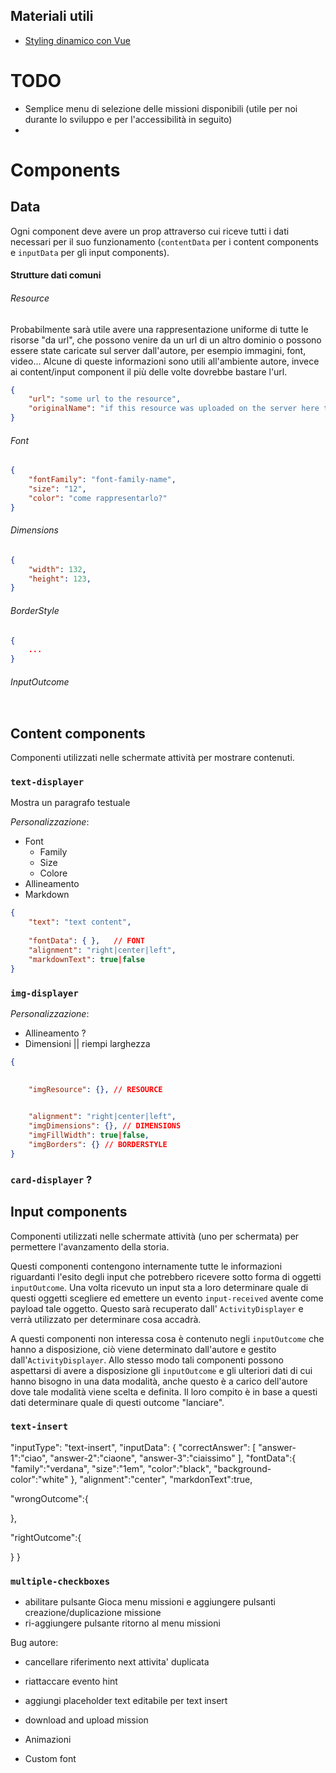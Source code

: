 ## Materiali utili

- [Styling dinamico con Vue](https://www.digitalocean.com/community/tutorials/vuejs-dynamic-styles)

# TODO
- Semplice menu di selezione delle missioni disponibili (utile per noi durante lo sviluppo e per l'accessibilità in seguito)
- 

# Components

## Data

Ogni component deve avere un prop attraverso cui riceve tutti i dati necessari per il suo funzionamento (`contentData` per i content components e `inputData` per gli input components).

#### Strutture dati comuni

###### Resource

Probabilmente sarà utile avere una rappresentazione uniforme di tutte le risorse "da url", che possono venire da un url di un altro dominio o possono essere state caricate sul server dall'autore, per esempio immagini, font, video... Alcune di queste informazioni sono utili all'ambiente autore, invece ai content/input component il più delle volte dovrebbe bastare l'url.

```json
{
    "url": "some url to the resource",
    "originalName": "if this resource was uploaded on the server here the original file name is stored (used by the author)"
}
```



###### Font

```json
{
    "fontFamily": "font-family-name",
    "size": "12",
    "color": "come rappresentarlo?"
}
```

###### Dimensions

```JSON
{
    "width": 132,
    "height": 123,
}
```

###### BorderStyle

```json
{
    ...
}
```

###### InputOutcome

```json

```



## Content components

Componenti utilizzati nelle schermate attività per mostrare contenuti.

### `text-displayer`

Mostra un paragrafo testuale

*Personalizzazione*:

- Font
  - Family
  - Size
  - Colore
- Allineamento 
- Markdown 



```json
{
    "text": "text content",
    
    "fontData": { },   // FONT 
    "alignment": "right|center|left",
    "markdownText": true|false
}
```



### `img-displayer`

*Personalizzazione*:

- Allineamento ?
- Dimensioni || riempi larghezza

```json
{
	

	"imgResource": {}, // RESOURCE
	

	"alignment": "right|center|left",
	"imgDimensions": {}, // DIMENSIONS
	"imgFillWidth": true|false,
    "imgBorders": {} // BORDERSTYLE
}
```



### `card-displayer` ?





## Input components

Componenti utilizzati nelle schermate attività (uno per schermata) per permettere l'avanzamento della storia.

Questi componenti contengono internamente tutte le informazioni riguardanti l'esito degli input che potrebbero ricevere sotto forma di oggetti `inputOutcome`. Una volta ricevuto un input sta a loro determinare quale di questi oggetti scegliere ed emettere un evento `input-received` avente come payload tale oggetto. Questo sarà recuperato dall' `ActivityDisplayer` e verrà utilizzato per determinare cosa accadrà.

A questi componenti non interessa cosa è contenuto negli `inputOutcome` che hanno a disposizione, ciò viene determinato dall'autore e gestito dall'`ActivityDisplayer`.  Allo stesso modo tali componenti possono aspettarsi di avere a disposizione gli `inputOutcome` e gli ulteriori dati di cui hanno bisogno in una data modalità, anche questo è a carico dell'autore dove tale modalità viene scelta e definita. Il loro compito è in base a questi dati determinare quale di questi outcome "lanciare".

### `text-insert`
"inputType": "text-insert",
"inputData": {
  "correctAnswer": [
      "answer-1":"ciao",
      "answer-2":"ciaone",
      "answer-3":"ciaissimo"
    ],
  "fontData":{
    "family":"verdana",
    "size":"1em",
    "color":"black",
    "background-color":"white"
  },
  "alignment":"center",
  "markdonText":true,

  "wrongOutcome":{

  },

  "rightOutcome":{

  }
}



### `multiple-checkboxes`

- abilitare pulsante Gioca menu missioni e aggiungere pulsanti creazione/duplicazione missione
- ri-aggiungere pulsante ritorno al menu missioni

Bug autore:
-  cancellare riferimento next attivita' duplicata



- riattaccare evento hint
- aggiungi placeholder text editabile per text insert
- download and upload mission






- Animazioni
- Custom font


